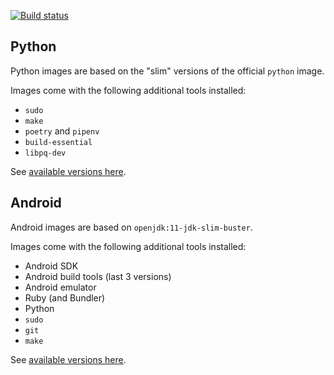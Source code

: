 [![Build status](https://github.com/michiganlabs/ci-images/actions/workflows/build.yml/badge.svg)](https://github.com/MichiganLabs/ci-images/actions)

## Python
Python images are based on the "slim" versions of the official `python` image.

Images come with the following additional tools installed:

* `sudo`
* `make`
* `poetry` and `pipenv`
* `build-essential`
* `libpq-dev`

See [available versions here](https://hub.docker.com/repository/docker/michiganlabs/python/tags?page=1&ordering=name).

## Android
Android images are based on `openjdk:11-jdk-slim-buster`.

Images come with the following additional tools installed:

* Android SDK
* Android build tools (last 3 versions)
* Android emulator
* Ruby (and Bundler)
* Python
* `sudo`
* `git`
* `make`

See [available versions here](https://hub.docker.com/repository/docker/michiganlabs/android/tags?page=1&ordering=name).
